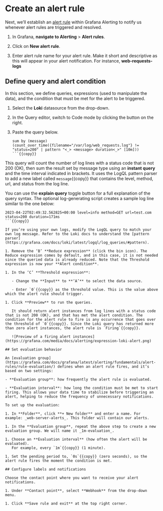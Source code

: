 # Create an alert rule

Next, we’ll establish an [alert rule](http://grafana.com/docs/grafana/next/alerting/fundamentals/alert-rule-evaluation/) within Grafana Alerting to notify us whenever alert rules are triggered and resolved.

1. In Grafana, **navigate to Alerting** > **Alert rules**.

1. Click on **New alert rule**.

1. Enter alert rule name for your alert rule. Make it short and descriptive as this will appear in your alert notification. For instance, **web-requests-logs**

## Define query and alert condition

In this section, we define queries, expressions (used to manipulate the data), and the condition that must be met for the alert to be triggered.

1. Select the **Loki** datasource from the drop-down.

1. In the Query editor, switch to Code mode by clicking the button on the right.

1. Paste the query below.

   ```
   sum by (message)(count_over_time({filename="/var/log/web_requests.log"} != "status=200" | pattern "<_> <message> duration<_>" [10m]))
   ```{{copy}}

This query will count the number of log lines with a status code that is not 200 (OK), then sum the result set by message type using an **instant query** and the time interval indicated in brackets. It uses the LogQL pattern parser to add a new label called `message`{{copy}} that contains the level, method, url, and status from the log line.

You can use the **explain query** toggle button for a full explanation of the query syntax. The optional log-generating script creates a sample log line similar to the one below:

```
2023-04-22T02:49:32.562825+00:00 level=info method=GET url=test.com status=200 duration=171ms
```{{copy}}

If you’re using your own logs, modify the LogQL query to match your own log message. Refer to the Loki docs to understand the [pattern parser](https://grafana.com/docs/loki/latest/logql/log_queries/#pattern).

1. Remove the ‘B’ **Reduce expression** (click the bin icon). The Reduce expression comes by default, and in this case, it is not needed since the queried data is already reduced. Note that the Threshold expression is now your **Alert condition**.

1. In the ‘C’ **Threshold expression**:

   - Change the **Input** to **‘A’** to select the data source.

   - Enter `0`{{copy}} as the threshold value. This is the value above which the alert rule should trigger.

1. Click **Preview** to run the queries.

   It should return alert instances from log lines with a status code that is not 200 (OK), and that has met the alert condition. The condition for the alert rule to fire is any occurrence that goes over the threshold of `0`{{copy}}. Since the Loki query has returned more than zero alert instances, the alert rule is `Firing`{{copy}}.

   ![Preview of a firing alert instances](https://grafana.com/media/docs/alerting/expression-loki-alert.png)

## Set evaluation behavior

An [evaluation group](https://grafana.com/docs/grafana/latest/alerting/fundamentals/alert-rules/rule-evaluation/) defines when an alert rule fires, and it’s based on two settings:

- **Evaluation group**: how frequently the alert rule is evaluated.

- **Evaluation interval**: how long the condition must be met to start firing. This allows your data time to stabilize before triggering an alert, helping to reduce the frequency of unnecessary notifications.

To set up the evaluation:

1. In **Folder**, click **+ New folder** and enter a name. For example: _web-server-alerts_. This folder will contain our alerts.

1. In the **Evaluation group**, repeat the above step to create a new evaluation group. We will name it _1m-evaluation_.

1. Choose an **Evaluation interval** (how often the alert will be evaluated).
   For example, every `1m`{{copy}} (1 minute).

1. Set the pending period to, `0s`{{copy}} (zero seconds), so the alert rule fires the moment the condition is met.

## Configure labels and notifications

Choose the contact point where you want to receive your alert notifications.

1. Under **Contact point**, select **Webhook** from the drop-down menu.

1. Click **Save rule and exit** at the top right corner.
